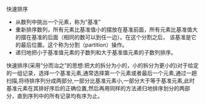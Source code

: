 
快速排序<br/>  
 <ul>  
 <li>从数列中挑出一个元素，称为“基准”</li>  
 <li>重新排序数列，所有元素比基准值小的摆放在基准前面，所有元素比基准值大的摆在基准的后面（相同的数可以到任一边）。在这个分割之后，  
 该基准是它的最后位置。这个称为分割（partition）操作。</li>  
  <li>递归地把小于基准值元素的子数列和大于基准值元素的子数列排序。</li>  
 </ul>  
 
 快速排序(采用“分而治之”的思想:把大的拆分为小的，小的拆分为更小的)对于给定的一组记录，选择一个基准元素,通常选择第一个元素或者最后一个元素,通过一趟扫描,将待排序列分成两部分,一部分比基准元素小,一部分大于等于基准元素,此时基准元素在其排好序后的正确位置,然后再用同样的方法递归地排序划分的两部分，直到序列中的所有记录均有序为止。
